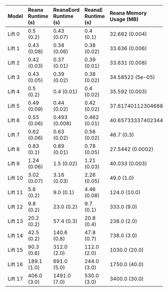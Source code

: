 | Model   | Reana Runtime (s)   | ReanaEord Runtime (s)   | ReanaE Runtime (s)   | Reana Memory Usage (MB)   | ReanaEord Memory Usage (MB)   | ReanaE Memory Usage (MB)   |
|:--------|:--------------------|:------------------------|:---------------------|:--------------------------|:------------------------------|:---------------------------|
| Lift 0  | 0.5 (0.2)           | 0.43 (0.07)             | 0.4 (0.1)            | 32.682 (0.004)            | 32.686 (0.002)                | 32.686 (0.002)             |
| Lift 1  | 0.43 (0.08)         | 0.38 (0.06)             | 0.38 (0.02)          | 33.636 (0.006)            | 31.546 (0.008)                | 31.546 (0.008)             |
| Lift 2  | 0.42 (0.03)         | 0.37 (0.01)             | 0.39 (0.01)          | 33.631 (0.008)            | 32.65733337402344             | 32.66 (0.008)              |
| Lift 3  | 0.43 (0.05)         | 0.39 (0.02)             | 0.38 (0.02)          | 34.58522 (5e-05)          | 32.65733337402344             | 32.65733337402344          |
| Lift 4  | 0.5 (0.2)           | 0.4 (0.01)              | 0.4 (0.02)           | 35.592 (0.003)            | 33.623 (0.006)                | 33.619 (0.006)             |
| Lift 5  | 0.49 (0.09)         | 0.44 (0.02)             | 0.42 (0.02)          | 37.61740112304688         | 35.548 (0.007)                | 34.588 (0.008)             |
| Lift 6  | 0.55 (0.06)         | 0.493 (0.008)           | 0.462 (0.01)         | 40.65733337402344         | 38.57746887207031             | 37.61740112304688          |
| Lift 7  | 0.62 (0.06)         | 0.63 (0.02)             | 0.56 (0.02)          | 46.7 (0.3)                | 44.65733337402344             | 42.579 (0.004)             |
| Lift 8  | 0.83 (0.1)          | 0.89 (0.01)             | 0.78 (0.05)          | 27.5442 (0.0002)          | 28.6575 (0.0004)              | 51.53753662109375          |
| Lift 9  | 1.24 (0.06)         | 1.5 (0.02)              | 1.21 (0.03)          | 40.033 (0.003)            | 39.665 (0.007)                | 33.205 (0.006)             |
| Lift 10 | 3.02 (0.07)         | 3.16 (0.03)             | 2.26 (0.05)          | 49.0 (1.0)                | 58.1 (0.06)                   | 40.12 (0.1)                |
| Lift 11 | 5.6 (0.2)           | 9.0 (0.1)               | 4.46 (0.08)          | 124.0 (10.0)              | 79.7 (0.5)                    | 47.0 (1.0)                 |
| Lift 12 | 9.8 (0.2)           | 23.0 (0.2)              | 9.7 (0.1)            | 333.0 (9.0)               | 325.0 (3.0)                   | 218.0 (3.0)                |
| Lift 13 | 20.2 (0.2)          | 57.4 (0.3)              | 20.8 (0.4)           | 238.0 (2.0)               | 182.0 (5.0)                   | 568.0 (3.0)                |
| Lift 14 | 42.5 (0.2)          | 140.6 (0.8)             | 47.8 (0.7)           | 738.0 (3.0)               | 550.0 (20.0)                  | 550.0 (10.0)               |
| Lift 15 | 90.3 (0.6)          | 312.0 (2.0)             | 112.0 (2.0)          | 1030.0 (20.0)             | 770.0 (50.0)                  | 1060.0 (40.0)              |
| Lift 16 | 189.1 (1.0)         | 691.0 (5.0)             | 244.0 (3.0)          | 1750.0 (40.0)             | 1690.0 (40.0)                 | 2180.0 (20.0)              |
| Lift 17 | 406.0 (3.0)         | 1491.0 (7.0)            | 530.0 (3.0)          | 3400.0 (30.0)             | 3510.0 (30.0)                 | 4590.0 (50.0)              |